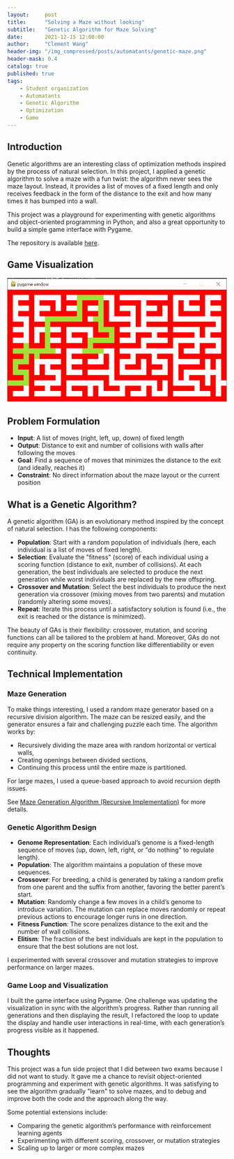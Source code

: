 ```yaml
---
layout:     post
title:      "Solving a Maze without looking"
subtitle:   "Genetic Algorithm for Maze Solving"
date:       2021-12-15 12:00:00
author:     "Clement Wang"
header-img: "/img_compressed/posts/automatants/genetic-maze.png"
header-mask: 0.4
catalog: true
published: true
tags:
    - Student organization
    - Automatants
    - Genetic Algorithm
    - Optimization
    - Game
---
```


## Introduction

Genetic algorithms are an interesting class of optimization methods inspired by the process of natural selection. In this project, I applied a genetic algorithm to solve a maze with a fun twist: the algorithm never sees the maze layout. Instead, it provides a list of moves of a fixed length and only receives feedback in the form of the distance to the exit and how many times it has bumped into a wall.

This project was a playground for experimenting with genetic algorithms and object-oriented programming in Python, and also a great opportunity to build a simple game interface with Pygame.

The repository is available [here](https://github.com/clementw168/Genetic-Maze).

## Game Visualization

![Image of the game](/img_compressed/posts/automatants/genetic-maze.png)

## Problem Formulation

- **Input**: A list of moves (right, left, up, down) of fixed length
- **Output**: Distance to exit and number of collisions with walls after following the moves
- **Goal**: Find a sequence of moves that minimizes the distance to the exit (and ideally, reaches it)
- **Constraint**: No direct information about the maze layout or the current position

## What is a Genetic Algorithm?

A genetic algorithm (GA) is an evolutionary method inspired by the concept of natural selection. I has the following components:

- **Population**: Start with a random population of individuals (here, each individual is a list of moves of fixed length).
- **Selection**: Evaluate the "fitness" (score) of each individual using a scoring function (distance to exit, number of collisions). At each generation, the best individuals are selected to produce the next generation while worst individuals are replaced by the new offspring.
- **Crossover and Mutation**: Select the best individuals to produce the next generation via crossover (mixing moves from two parents) and mutation (randomly altering some moves).
- **Repeat**: Iterate this process until a satisfactory solution is found (i.e., the exit is reached or the distance is minimized).

The beauty of GAs is their flexibility: crossover, mutation, and scoring functions can all be tailored to the problem at hand. Moreover, GAs do not require any property on the scoring function like differentiability or even continuity.

## Technical Implementation

### Maze Generation

To make things interesting, I used a random maze generator based on a recursive division algorithm. The maze can be resized easily, and the generator ensures a fair and challenging puzzle each time. The algorithm works by:
- Recursively dividing the maze area with random horizontal or vertical walls,
- Creating openings between divided sections,
- Continuing this process until the entire maze is partitioned.

For large mazes, I used a queue-based approach to avoid recursion depth issues.

See [Maze Generation Algorithm (Recursive Implementation)](https://en.wikipedia.org/wiki/Maze_generation_algorithm#Recursive_implementation) for more details.

### Genetic Algorithm Design

- **Genome Representation**: Each individual’s genome is a fixed-length sequence of moves (up, down, left, right, or "do nothing" to regulate length).
- **Population**: The algorithm maintains a population of these move sequences.
- **Crossover**: For breeding, a child is generated by taking a random prefix from one parent and the suffix from another, favoring the better parent’s start.
- **Mutation**: Randomly change a few moves in a child’s genome to introduce variation. The mutation can replace moves randomly or repeat previous actions to encourage longer runs in one direction.
- **Fitness Function**: The score penalizes distance to the exit and the number of wall collisions.
- **Elitism**: The fraction of the best individuals are kept in the population to ensure that the best solutions are not lost.

I experimented with several crossover and mutation strategies to improve performance on larger mazes.

### Game Loop and Visualization

I built the game interface using Pygame. One challenge was updating the visualization in sync with the algorithm’s progress. Rather than running all generations and then displaying the result, I refactored the loop to update the display and handle user interactions in real-time, with each generation’s progress visible as it happened.


## Thoughts

This project was a fun side project that I did between two exams because I did not want to study. It gave me a chance to revisit object-oriented programming and experiment with genetic algorithms. It was satisfying to see the algorithm gradually "learn" to solve mazes, and to debug and improve both the code and the approach along the way.

Some potential extensions include:
- Comparing the genetic algorithm’s performance with reinforcement learning agents
- Experimenting with different scoring, crossover, or mutation strategies
- Scaling up to larger or more complex mazes


